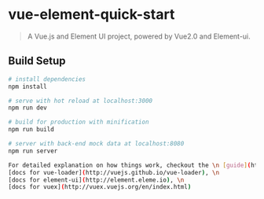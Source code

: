 # vue-element-quick-start

> A Vue.js and Element UI project, powered by Vue2.0 and Element-ui.

## Build Setup

``` bash
# install dependencies
npm install

# serve with hot reload at localhost:3000
npm run dev

# build for production with minification
npm run build

# server with back-end mock data at localhost:8080
npm run server

For detailed explanation on how things work, checkout the \n [guide](http://vuejs-templates.github.io/webpack/), \n
[docs for vue-loader](http://vuejs.github.io/vue-loader), \n
[docs for element-ui](http://element.eleme.io), \n
[docs for vuex](http://vuex.vuejs.org/en/index.html)
